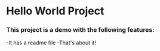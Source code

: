 # Hello World Project

### This project is a demo with the following features:
-It has a readme file
-That's about it!
